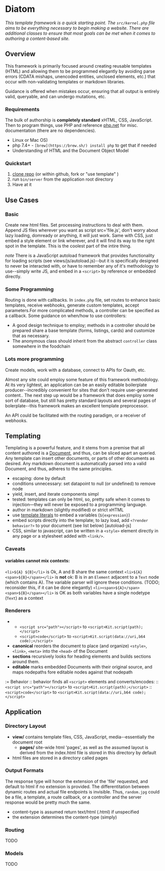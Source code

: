 # Diatom

*This template framework is a quick starting point. The `src/kernel.php` file aims to be everything necessary to begin making a website. There are additional classes to ensure that most goals can be met when it comes to authoring a content-based site.*


## Overview

This framework is primarily focused around creating reusable templates (HTML) and allowing them to be programmed elegantly by  avoiding parse errors (CDATA mishaps, unencoded entities, unclosed elements, etc.) that occur with non-validating templates or markdown libraries.

Guidance is offered when mistakes occur, ensuring that all output is entirely valid, queryable, and can undergo mutations, etc.

### Requirements

The bulk of authorship is __completely standard__ xHTML, CSS, JavaScript. Then to program things, use PHP and reference [php.net](http://php.net) for misc. documentation (there are no dependencies).

- Linux or Mac OS)
- php 7.4+ - `[brew](https://brew.sh/) install php`  to get that if needed
- Understanding of HTML and the Document Object Model

### Quickstart

1. [clone repo](https://github.com/brendanmetzger/diatom) (or within github, fork or "use template" )
2. run `bin/server` from the application root directory
3. Have at it




## Use Cases


###  Basic

Create new html files. Set processing instructions to deal with them. Append JS files wherever you want as script src='file.js', don't worry about lazy loading, domready or anything, it will just work. Same with CSS, just embed a style element or link wherever, and it will find its way to the right spot in the template. This is the coolest part of the intire thing.

*note* There is a JavaScript autoload framework that provides functionality for loading scripts (see views/js/autoload.js)--but it is specifically designed to never be interacted with, or have to remember any of it's methodology to use--simply write JS, and embed in a `<script>` by reference or embedded directly.

### Some Programming

Routing is done with callbacks. In `index.php` file, set routes to enhance basic templates, receive webhooks, generate custom templates, accept parameters.For more complicated methods, a controller can be specified as a callback. Some guidance on when/how to use controllers:

- A good design technique to employ; methods in a controller should be prepared share a base template (forms, listings, cards) and customize that as necessary.
- The anonymous class should inherit from the abstract `controller` class somewhere in the foodchain



### Lots more programming

Create models, work with a database, connect to APIs for Oauth, etc.

Almost any site could employ some feature of this framework methodology. At its very lightest, an application can be an easily editable boilerplate producer--incredibly convenient for sites that don't require user-generated content.. The next step up would be a framework that does employ some sort of database, but still has pretty standard layouts and several pages of bolerplate--this framework makes an excellent template preprocessor.

An API could be facilitated with the routing paradigm, or a receiver of webhooks.


## Templating

Templating is a powerful feature, and it stems from a premise that all content authored is a [Document](https://en.wikipedia.org/wiki/Document_Object_Model), and thus, can be sliced apart an queried. Any template can insert other documents, or parts of other documents as desired. Any markdown document is automatically parsed into a valid Document, and thus, adheres to the same principles.

- escaping: done by default
- conditions unnecessary: set datapoint to null (or undefined) to remove node
- yield, insert, and iterate components simpl
- tested: templates can only be html, so, pretty safe when it comes to injection—they will never be exposed to a programming language.
- author in markdown (slightly modified) or strict xHTML
- use [template literals](https://developer.mozilla.org/en-US/docs/Web/JavaScript/Reference/Template_literals) to embed a variables (`${expression}`)
- embed scripts directly into the template; to lazy load, add `<?render behavior?>` to your document (see list below) [autoload-js]
- CSS, similar to javascript, can be written in a `<style>` element directly in any page or a stylesheet added with `<link/>`. 

### Caveats

#### variables cannot mix contexts:
`<li>${A} ${B}</li>` is Ok, A and B share the same context
`<li>${A} <span>${B}</span></li>` is **not** ok:  B is in an `Element` adjacent to a `Text` node (which contains A). The variable parser will ignore these conditions.  (TODO;  reconsider this, if it can be done elegantly)
`<li><span>${A}</span> <span>${B}</span></li>` is OK as both variables have a single nodetype (`Text`) as a context

### Renderers

- 
     - `<script src="path"></script>`  to `<script>Kit.script(path);</script>`
     - `<script>code</script>`  to `<script>Kit.script(data://uri,b64 code);</script>`
- **canonical** reorders the document to place (and organize) `<style>`, `<link>`, `<meta>`  into the `<head>` of the Document
- **sections** recursively looks for heading elements and builds sections around them.
- **editable** marks embedded Documents with their original source, and maps nodepaths fore editable nodes against that nodepath


:= Behavior
:: behavior finds all `<script>` elements and converts/encodes:
:: `<script src="path"></script>`  to `<script>Kit.script(path);</script>`
:: `<script>code</script>`  to `<script>Kit.script(data://uri,b64 code);</script>`
  

## Application



### Directory Layout

- **view/** contains template files, CSS, JavaScript, media--essentially the document root
  - **pages/** site-wide html 'pages', as well as the assumed layout is derived from the index.html file is stored in this directory by default
- html files are stored in a directory called pages

### Output Formats

The response type will honor the extension of the 'file' requested, and default to html if no extension is  provided. The differentitation between dynamic routes and actual file endpoints is invisible. Thus, `random.jpg` could be a file, a template, a route callback, or a controller and the server response would be pretty much the same.

- content-type is assumed return text/html (.html) if unspecified
- the extension determines the content-type (simply)


### Routing

TODO

### Models

TODO

